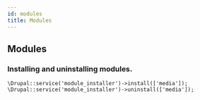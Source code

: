 ```yaml
---
id: modules
title: Modules
---
```


## Modules
### Installing and uninstalling modules.
```
\Drupal::service('module_installer')->install(['media']);
\Drupal::service('module_installer')->uninstall(['media']);
```